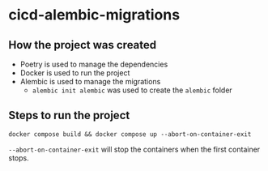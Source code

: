# cicd-alembic-migrations

## How the project was created

- Poetry is used to manage the dependencies
- Docker is used to run the project
- Alembic is used to manage the migrations
  - `alembic init alembic` was used to create the `alembic` folder

## Steps to run the project

```shell
docker compose build && docker compose up --abort-on-container-exit
```

`--abort-on-container-exit` will stop the containers when the first container stops.
